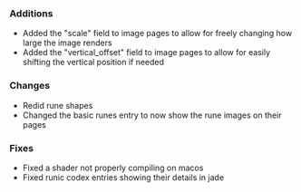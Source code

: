 ### Additions
- Added the "scale" field to image pages to allow for freely changing how large the image renders
- Added the "vertical_offset" field to image pages to allow for easily shifting the vertical position if needed

### Changes
- Redid rune shapes
- Changed the basic runes entry to now show the rune images on their pages

### Fixes
- Fixed a shader not properly compiling on macos
- Fixed runic codex entries showing their details in jade